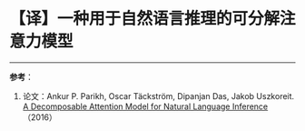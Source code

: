 # 【译】一种用于自然语言推理的可分解注意力模型



---
**参考**：
1. 论文：Ankur P. Parikh, Oscar Täckström, Dipanjan Das, Jakob Uszkoreit. [A Decomposable Attention Model for Natural Language Inference](https://arxiv.org/abs/1606.01933)（2016）